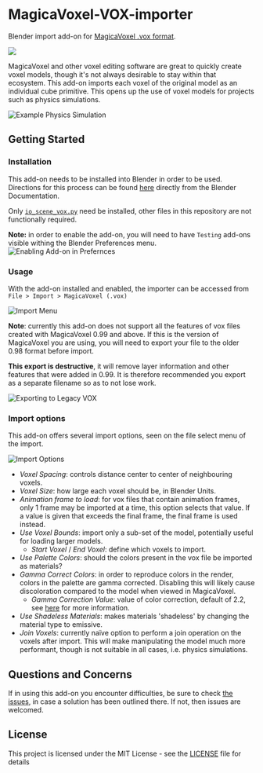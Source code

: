 # MagicaVoxel-VOX-importer
Blender import add-on for [MagicaVoxel .vox format](https://github.com/ephtracy/voxel-model/blob/master/MagicaVoxel-file-format-vox.txt).

![](https://img.shields.io/github/license/RichysHub/MagicaVoxel-VOX-importer)

MagicaVoxel and other voxel editing software are great to quickly create voxel models, though it's not always desirable to stay within that ecosystem. This add-on imports each voxel of the original model as an individual cube primitive. This opens up the use of voxel models for projects such as physics simulations.

![Example Physics Simulation](https://i.imgur.com/r0EwHFO.gif)

## Getting Started

### Installation

This add-on needs to be installed into Blender in order to be used.
Directions for this process can be found [here](https://docs.blender.org/manual/en/latest/editors/preferences/addons.html#rd-party-add-ons) directly from the Blender Documentation.

Only [`io_scene_vox.py`](io_scene_vox.py) need be installed, other files in this repository are not functionally required.

**Note:** in order to enable the add-on, you will need to have `Testing` add-ons visible withing the Blender Preferences menu.
![Enabling Add-on in Prefernces](https://i.imgur.com/nkFs0vY.png)

### Usage

With the add-on installed and enabled, the importer can be accessed from `File > Import > MagicaVoxel (.vox)`

![Import Menu](https://i.imgur.com/8BsXLnF.png)

**Note**: currently this add-on does not support all the features of vox files created with MagicaVoxel 0.99 and above. If this is the version of MagicaVoxel you are using, you will need to export your file to the older 0.98 format before import.

**This export is destructive**, it will remove layer information and other features that were added in 0.99. It is therefore recommended you export as a separate filename so as to not lose work.

![Exporting to Legacy VOX](https://i.imgur.com/WrSOok7.png)


### Import options

This add-on offers several import options, seen on the file select menu of the import.

![Import Options](https://i.imgur.com/Syyxs8E.png)

- *Voxel Spacing*: controls distance center to center of neighbouring voxels.
- *Voxel Size*: how large each voxel should be, in Blender Units.
- *Animation frame to load*: for vox files that contain animation frames, only 1 frame may be imported at a time, this option selects that value. If a value is given that exceeds the final frame, the final frame is used instead.
- *Use Voxel Bounds*: import only a sub-set of the model, potentially useful for loading larger models.
  - *Start Voxel* / *End Voxel*: define which voxels to import.
- *Use Palette Colors*: should the colors present in the vox file be imported as materials?
- *Gamma Correct Colors*: in order to reproduce colors in the render, colors in the palette are gamma corrected. Disabling this will likely cause discoloration compared to the model when viewed in MagicaVoxel.
  - *Gamma Correction Value*: value of color correction, default of 2.2, see [here](https://docs.blender.org/manual/en/latest/render/color_management.html) for more information.
- *Use Shadeless Materials*: makes materials 'shadeless' by changing the material type to emissive.
- *Join Voxels*: currently naïve option to perform a join operation on the voxels after import. This will make manipulating the model much more performant, though is not suitable in all cases, i.e. physics simulations.

## Questions and Concerns

If in using this add-on you encounter difficulties, be sure to check [the issues](), in case a solution has been outlined there. If not, then issues are welcomed.

## License

This project is licensed under the MIT License - see the [LICENSE](LICENSE) file for details
